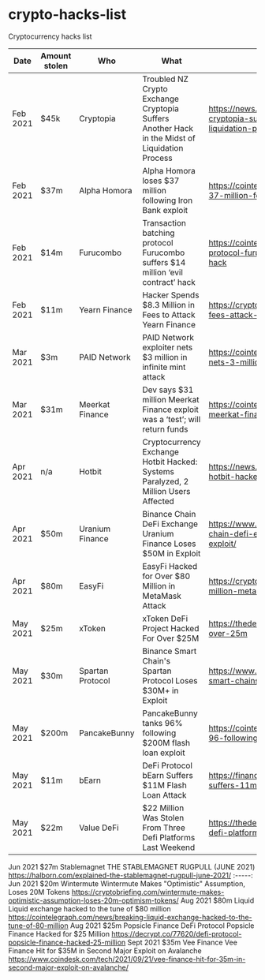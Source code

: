 # crypto-hacks-list
Cryptocurrency hacks list

| Date     | Amount stolen | Who              | What                                                                                           | URL                                                                                                                      |
|----------|---------------|------------------|------------------------------------------------------------------------------------------------|--------------------------------------------------------------------------------------------------------------------------|
| Feb 2021 | $45k          | Cryptopia        | Troubled NZ Crypto Exchange Cryptopia Suffers Another Hack in the Midst of Liquidation Process | https://news.bitcoin.com/troubled-nz-crypto-exchange-cryptopia-suffers-another-hack-in-the-midst-of-liquidation-process/ |
| Feb 2021 | $37m          | Alpha Homora     | Alpha Homora loses $37 million following Iron Bank exploit                                     | https://cointelegraph.com/news/alpha-homora-loses-37-million-following-iron-bank-exploit                                 |
| Feb 2021 | $14m          | Furucombo        | Transaction batching protocol Furucombo suffers $14 million ‘evil contract’ hack               | https://cointelegraph.com/news/transaction-batching-protocol-furucombo-suffers-14-million-evil-contract-hack             |
| Feb 2021 | $11m          | Yearn Finance    | Hacker Spends $8.3 Million in Fees to Attack Yearn Finance                                     | https://cryptobriefing.com/hacker-spends-8-3-million-fees-attack-yearn-finance/                                          |
| Mar 2021 | $3m           | PAID Network     | PAID Network exploiter nets $3 million in infinite mint attack                                 | https://cointelegraph.com/news/paid-network-exploiter-nets-3-million-in-infinite-mint-attack                             |
| Mar 2021 | $31m          | Meerkat Finance  | Dev says $31 million Meerkat Finance exploit was a ‘test’; will return funds                   | https://cointelegraph.com/news/dev-says-31-million-meerkat-finance-exploit-was-a-test-will-return-funds                  |
| Apr 2021 | n/a           | Hotbit           | Cryptocurrency Exchange Hotbit Hacked: Systems Paralyzed, 2 Million Users Affected             | https://news.bitcoin.com/cryptocurrency-exchange-hotbit-hacked-2-million-users/                                          |
| Apr 2021 | $50m          | Uranium Finance  | Binance Chain DeFi Exchange Uranium Finance Loses $50M in Exploit                              | https://www.coindesk.com/markets/2021/04/28/binance-chain-defi-exchange-uranium-finance-loses-50m-in-exploit/            |
| Apr 2021 | $80m          | EasyFi           | EasyFi Hacked for Over $80 Million in MetaMask Attack                                          | https://cryptobriefing.com/easyfi-hacked-over-80-million-metamask-attack/                                                |
| May 2021 | $25m          | xToken           | xToken DeFi Project Hacked For Over $25M                                                       | https://thedefiant.io/xtoken-defi-project-hacked-for-over-25m                                                            |
| May 2021 | $30m          | Spartan Protocol | Binance Smart Chain's Spartan Protocol Loses $30M+ in Exploit                                  | https://www.coindesk.com/markets/2021/05/02/binance-smart-chains-spartan-protocol-loses-30m-in-exploit/                  |
| May 2021 | $200m         | PancakeBunny     | PancakeBunny tanks 96% following $200M flash loan exploit                                      | https://cointelegraph.com/news/pancakebunny-tanks-96-following-200m-flash-loan-exploit                                   |
| May 2021 | $11m          | bEarn            | DeFi Protocol bEarn Suffers $11M Flash Loan Attack                                             | https://finance.yahoo.com/news/defi-protocol-bearn-suffers-11m-052524424.html                                            |
| May 2021 | $22m          | Value DeFi       | $22 Million Was Stolen From Three Defi Platforms Last Weekend                                  | https://thedefiant.io/22-million-was-stolen-from-three-defi-platforms-last-weekend                                       |
Jun 2021	$27m	Stablemagnet	THE STABLEMAGNET RUGPULL (JUNE 2021)	https://halborn.com/explained-the-stablemagnet-rugpull-june-2021/
:-----:
Jun 2021	$20m	Wintermute	Wintermute Makes "Optimistic" Assumption, Loses 20M Tokens	https://cryptobriefing.com/wintermute-makes-optimistic-assumption-loses-20m-optimism-tokens/
Aug 2021	$80m	Liquid	Liquid exchange hacked to the tune of $80 million	https://cointelegraph.com/news/breaking-liquid-exchange-hacked-to-the-tune-of-80-million
Aug 2021	$25m	Popsicle Finance	DeFi Protocol Popsicle Finance Hacked for $25 Million	https://decrypt.co/77620/defi-protocol-popsicle-finance-hacked-25-million
Sept 2021	$35m	Vee Finance	Vee Finance Hit for $35M in Second Major Exploit on Avalanche	https://www.coindesk.com/tech/2021/09/21/vee-finance-hit-for-35m-in-second-major-exploit-on-avalanche/
